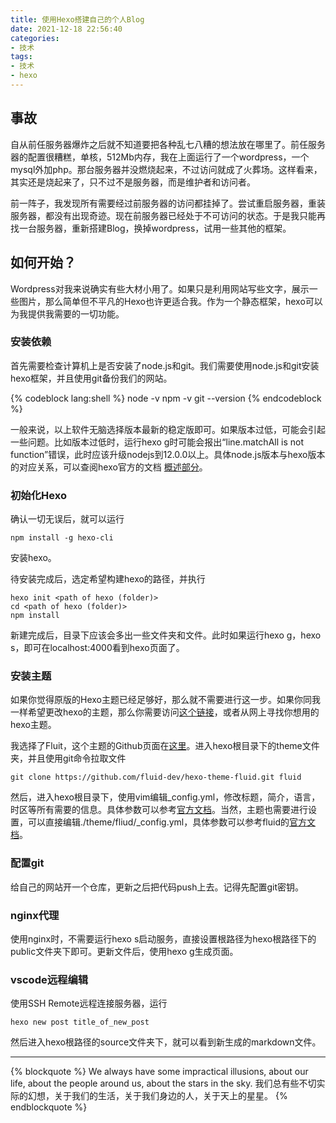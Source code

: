 ```yaml
---
title: 使用Hexo搭建自己的个人Blog
date: 2021-12-18 22:56:40
categories:
- 技术
tags: 
- 技术
- hexo
---
```


## 事故

自从前任服务器爆炸之后就不知道要把各种乱七八糟的想法放在哪里了。前任服务器的配置很糟糕，单核，512Mb内存，我在上面运行了一个wordpress，一个mysql外加php。那台服务器并没燃烧起来，不过访问就成了火葬场。这样看来，其实还是烧起来了，只不过不是服务器，而是维护者和访问者。

前一阵子，我发现所有需要经过前服务器的访问都挂掉了。尝试重启服务器，重装服务器，都没有出现奇迹。现在前服务器已经处于不可访问的状态。于是我只能再找一台服务器，重新搭建Blog，换掉wordpress，试用一些其他的框架。

## 如何开始？

Wordpress对我来说确实有些大材小用了。如果只是利用网站写些文字，展示一些图片，那么简单但不平凡的Hexo也许更适合我。作为一个静态框架，hexo可以为我提供我需要的一切功能。

### 安装依赖

首先需要检查计算机上是否安装了node.js和git。我们需要使用node.js和git安装hexo框架，并且使用git备份我们的网站。

{% codeblock lang:shell %}
node -v
npm -v
git --version
{% endcodeblock %}

一般来说，以上软件无脑选择版本最新的稳定版即可。如果版本过低，可能会引起一些问题。比如版本过低时，运行hexo g时可能会报出“line.matchAll is not function”错误，此时应该升级nodejs到12.0.0以上。具体node.js版本与hexo版本的对应关系，可以查阅hexo官方的文档 [概述部分](https://hexo.io/zh-cn/docs/)。

### 初始化Hexo

确认一切无误后，就可以运行

```shell
npm install -g hexo-cli
```

安装hexo。

待安装完成后，选定希望构建hexo的路径，并执行

```
hexo init <path of hexo (folder)>
cd <path of hexo (folder)>
npm install
```

新建完成后，目录下应该会多出一些文件夹和文件。此时如果运行hexo g，hexo s，即可在localhost:4000看到hexo页面了。

### 安装主题

如果你觉得原版的Hexo主题已经足够好，那么就不需要进行这一步。如果你同我一样希望更改hexo的主题，那么你需要访问[这个链接](https://hexo.io/themes/)，或者从网上寻找你想用的hexo主题。

我选择了Fluit，这个主题的Github页面在[这里](https://github.com/fluid-dev/hexo-theme-fluid)。进入hexo根目录下的theme文件夹，并且使用git命令拉取文件

```shell
git clone https://github.com/fluid-dev/hexo-theme-fluid.git fluid
```

然后，进入hexo根目录下，使用vim编辑_config.yml，修改标题，简介，语言，时区等所有需要的信息。具体参数可以参考[官方文档](https://hexo.io/zh-cn/docs/configuration)。当然，主题也需要进行设置，可以直接编辑./theme/fliud/_config.yml，具体参数可以参考fluid的[官方文档](https://fluid-dev.github.io/hexo-fluid-docs/guide/#%E5%85%B3%E4%BA%8E%E6%8C%87%E5%8D%97)。

### 配置git

给自己的网站开一个仓库，更新之后把代码push上去。记得先配置git密钥。

### nginx代理

使用nginx时，不需要运行hexo s启动服务，直接设置根路径为hexo根路径下的public文件夹下即可。更新文件后，使用hexo g生成页面。

### vscode远程编辑

使用SSH Remote远程连接服务器，运行

```shell
hexo new post title_of_new_post
```

然后进入hexo根路径的source文件夹下，就可以看到新生成的markdown文件。

---
{% blockquote %}
We always have some impractical illusions, about our life, about the people around us, about the stars in the sky.
我们总有些不切实际的幻想，关于我们的生活，关于我们身边的人，关于天上的星星。
{% endblockquote %}